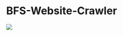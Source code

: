# BFS-Website-Crawler

![](http://jbu.io/wp-content/uploads/2015/10/go_lang_mascot_by_kirael_art-d7kunhu.gif)

